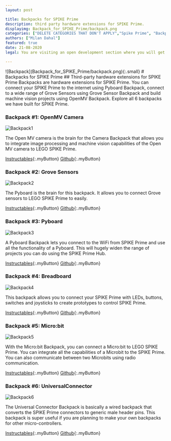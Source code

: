 ```yaml
---
layout: post

title: Backpacks for SPIKE Prime
description: third party hardware extensions for SPIKE Prime.
displayimg: Backpack_for_SPIKE_Prime/backpack.png
categories: ["DELETE CATEGORIES THAT DON'T APPLY","Spike Prime", "Backpack", "LEGO", "Tech"]
authors: ["Milan Dahal"]
featured: true
date: 21-08-2020
legal: You are visiting an open development section where you will get access to so-called “developer software”, which offers documentation on different ways to operate the LEGO® Education SPIKE™ Prime Hub and technology. Whatever use you make of the developer software, bear in mind that the results are not experiences that the LEGO Group endorses, is with or will be liable for. No rights in or to trademarks of the LEGO Group are implied or given, and you may not apply to or register any protection anywhere in the world for intellectual property or industrial rights or similar in respect of any developer software, derivative or other result achieved through its use. The developer software is made available “as is” and, to the extent possible, no warranties or representations are implied or given in relation to it by the LEGO Group. It’s your responsibility to ensure all uses that you make and enable others to make comply with all applicable laws and best practices. By accessing the developer software, you acknowledge that the terms and conditions set out above and in LEGO Education’s terms of use for SPIKE Prime apply

---
```



<!--IMAGE_TEXT_OVERLAY creates a image with a text box over it--------------------->
<div class="image_text_overlay" markdown="1">
![Backpack](Backpack_for_SPIKE_Prime/backpack.png){:.small}
# Backpacks for SPIKE Prime
## Third-party hardware extensions for SPIKE Prime
Backpacks are hardware extensions for SPIKE Prime. You can connect your SPIKE Prime to the internet using Pyboard Backpack, connect to a wide range of Grove Sensors using Grove Sensor Backpack and build machine vision projects using OpenMV Backpack. Explore all 6 backpacks we have built for SPIKE Prime.  
</div>

<!--document creates a grid of documentss--------------------->
<div class="free_write" markdown="1">



### Backpack #1: OpenMV Camera

![Backpack1](Backpack_for_SPIKE_Prime/Backpack1.jpg)

The Open MV camera is the brain for the Camera Backpack that allows you to integrate image processing and machine vision capabilities of the Open MV camera to LEGO SPIKE Prime.

[Instructables](https://www.instructables.com/id/Backpack-1-OpenMV-Camera/){:.myButton}
[Github](https://github.com/ceeoinnovations/SPIKEPrimeBackpacks/tree/master/examples){:.myButton}



### Backpack #2: Grove Sensors

![Backpack2](Backpack_for_SPIKE_Prime/Backpack2.jpg)

The Pyboard is the brain for this backpack. It allows you to connect Grove sensors to LEGO SPIKE Prime to easily.


[Instructables](https://www.instructables.com/id/Backpack-2-Grove-Sensors/){:.myButton}
[Github](https://github.com/ceeoinnovations/SPIKEPrimeBackpacks/tree/master/examples){:.myButton}


### Backpack #3: Pyboard
![Backpack3](Backpack_for_SPIKE_Prime/Backpack3.jpg)

A Pyboard Backpack lets you connect to the WiFi from SPIKE Prime and use all the functionality of a Pyboard. This will hugely widen the range of projects you can do using the SPIKE Prime Hub.

[Instructables](https://www.instructables.com/id/Backpack-3-PyBoard/){:.myButton}
[Github](https://github.com/ceeoinnovations/SPIKEPrimeBackpacks/tree/master/examples){:.myButton}


### Backpack #4: Breadboard

![Backpack4](Backpack_for_SPIKE_Prime/Backpack4.jpg)

This backpack allows you to connect your SPIKE Prime with LEDs, buttons, switches and joysticks to create prototypes to control SPIKE Prime.

[Instructables](https://www.instructables.com/id/Backpack-4-Breadboard/){:.myButton}
[Github](https://github.com/ceeoinnovations/SPIKEPrimeBackpacks/tree/master/examples){:.myButton}



### Backpack #5: Micro:bit

![Backpack5](Backpack_for_SPIKE_Prime/Backpack5.jpg)


With the Micro:bit Backpack, you can connect a Micro:bit to LEGO SPIKE Prime. You can integrate all the capabilities of a Microbit to the SPIKE Prime. You can also communicate between two Microbits using radio communication.

[Instructables](https://www.instructables.com/id/Backpack-5-Microbit){:.myButton}
[Github](https://github.com/ceeoinnovations/SPIKEPrimeBackpacks/tree/master/examples){:.myButton}

### Backpack #6: UniversalConnector

![Backpack6](Backpack_for_SPIKE_Prime/Backpack6.jpg)


The Universal Connector Backpack is basically a wired backpack that converts the SPIKE Prime connectors to generic male header pins. This backpack is super useful if you are planning to make your own backpacks for other micro-controllers.

[Instructables](https://www.instructables.com/id/Backpack-6-Universal-Connector/){:.myButton}
[Github](https://github.com/ceeoinnovations/SPIKEPrimeBackpacks/tree/master/examples){:.myButton}


</div>
